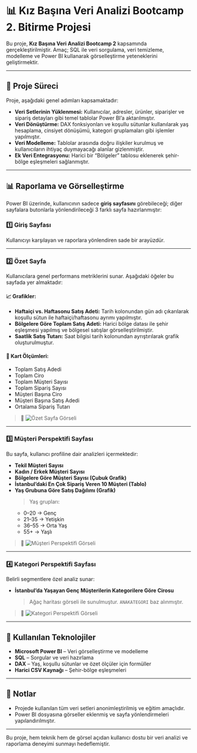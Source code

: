 
# 📊 Kız Başına Veri Analizi Bootcamp 2. Bitirme Projesi

Bu proje, **Kız Başına Veri Analizi Bootcamp 2** kapsamında gerçekleştirilmiştir. Amaç; SQL ile veri sorgulama, veri temizleme, modelleme ve Power BI kullanarak görselleştirme yeteneklerini geliştirmektir.

---

## 🔧 Proje Süreci

Proje, aşağıdaki genel adımları kapsamaktadır:

- **Veri Setlerinin Yüklenmesi:** Kullanıcılar, adresler, ürünler, siparişler ve sipariş detayları gibi temel tablolar Power BI’a aktarılmıştır.
- **Veri Dönüştürme:** DAX fonksiyonları ve koşullu sütunlar kullanılarak yaş hesaplama, cinsiyet dönüşümü, kategori gruplamaları gibi işlemler yapılmıştır.
- **Veri Modelleme:** Tablolar arasında doğru ilişkiler kurulmuş ve kullanıcıların ihtiyaç duymayacağı alanlar gizlenmiştir.
- **Ek Veri Entegrasyonu:** Harici bir “Bölgeler” tablosu eklenerek şehir-bölge eşleşmeleri sağlanmıştır.

---

## 📊 Raporlama ve Görselleştirme

Power BI üzerinde, kullanıcının sadece **giriş sayfasını** görebileceği; diğer sayfalara butonlarla yönlendirileceği 3 farklı sayfa hazırlanmıştır:

### 1️⃣ Giriş Sayfası
Kullanıcıyı karşılayan ve raporlara yönlendiren sade bir arayüzdür.

---

### 2️⃣ Özet Sayfa

Kullanıcılara genel performans metriklerini sunar. Aşağıdaki öğeler bu sayfada yer almaktadır:

#### 📈 Grafikler:
- **Haftaiçi vs. Haftasonu Satış Adeti:** Tarih kolonundan gün adı çıkarılarak koşullu sütun ile haftaiçi/haftasonu ayrımı yapılmıştır.
- **Bölgelere Göre Toplam Satış Adeti:** Harici bölge datası ile şehir eşleşmesi yapılmış ve bölgesel satışlar görselleştirilmiştir.
- **Saatlik Satış Tutarı:** Saat bilgisi tarih kolonundan ayrıştırılarak grafik oluşturulmuştur.

#### 🧮 Kart Ölçümleri:
- Toplam Satış Adedi  
- Toplam Ciro  
- Toplam Müşteri Sayısı  
- Toplam Sipariş Sayısı  
- Müşteri Başına Ciro  
- Müşteri Başına Satış Adedi  
- Ortalama Sipariş Tutarı

> 📌 ![Özet Sayfa Görseli](images/ozet-sayfa.png)

---

### 3️⃣ Müşteri Perspektifi Sayfası

Bu sayfa, kullanıcı profiline dair analizleri içermektedir:

- **Tekil Müşteri Sayısı**
- **Kadın / Erkek Müşteri Sayısı**
- **Bölgelere Göre Müşteri Sayısı (Çubuk Grafik)**
- **İstanbul’daki En Çok Sipariş Veren 10 Müşteri (Tablo)**
- **Yaş Grubuna Göre Satış Dağılımı (Grafik)**  
  > Yaş grupları:  
  - 0–20 → Genç  
  - 21–35 → Yetişkin  
  - 36–55 → Orta Yaş  
  - 55+ → Yaşlı  

> 📌 ![Müşteri Perspektifi Görseli](images/musteri-perspektifi.png)

---

### 4️⃣ Kategori Perspektifi Sayfası

Belirli segmentlere özel analiz sunar:

- **İstanbul’da Yaşayan Genç Müşterilerin Kategorilere Göre Cirosu**  
  > Ağaç haritası görseli ile sunulmuştur. `ANAKATEGORI` baz alınmıştır.

> 📌 ![Kategori Perspektifi Görseli](images/kategori-perspektifi.png)

---

## 🧰 Kullanılan Teknolojiler

- **Microsoft Power BI** – Veri görselleştirme ve modelleme
- **SQL** – Sorgular ve veri hazırlama
- **DAX** – Yaş, koşullu sütunlar ve özet ölçüler için formüller
- **Harici CSV Kaynağı** – Şehir-bölge eşleşmeleri

---

## 📎 Notlar

- Projede kullanılan tüm veri setleri anonimleştirilmiş ve eğitim amaçlıdır.
- Power BI dosyasına görseller eklenmiş ve sayfa yönlendirmeleri yapılandırılmıştır.

---

Bu proje, hem teknik hem de görsel açıdan kullanıcı dostu bir veri analizi ve raporlama deneyimi sunmayı hedeflemiştir.

